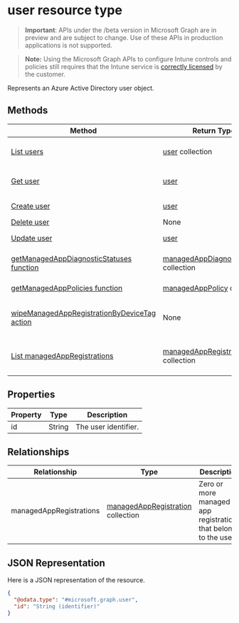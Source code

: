 ﻿# user resource type

> **Important**: APIs under the /beta version in Microsoft Graph are in preview and are subject to change. Use of these APIs in production applications is not supported.

> **Note:** Using the Microsoft Graph APIs to configure Intune controls and policies still requires that the Intune service is [correctly licensed](https://go.microsoft.com/fwlink/?linkid=839381) by the customer.

Represents an Azure Active Directory user object.
## Methods
|Method|Return Type|Description|
|---|---|---|
|[List users](../api/intune_mam_user_list.md)|[user](../resources/intune_mam_user.md) collection|List properties and relationships of the [user](../resources/intune_mam_user.md) objects.|
|[Get user](../api/intune_mam_user_get.md)|[user](../resources/intune_mam_user.md)|Read properties and relationships of the [user](../resources/intune_mam_user.md) object.|
|[Create user](../api/intune_mam_user_create.md)|[user](../resources/intune_mam_user.md)|Create a new [user](../resources/intune_mam_user.md) object.|
|[Delete user](../api/intune_mam_user_delete.md)|None|Deletes a [user](../resources/intune_mam_user.md).|
|[Update user](../api/intune_mam_user_update.md)|[user](../resources/intune_mam_user.md)|Update the properties of a [user](../resources/intune_mam_user.md) object.|
|[getManagedAppDiagnosticStatuses function](../api/intune_mam_user_getmanagedappdiagnosticstatuses.md)|[managedAppDiagnosticStatus](../resources/intune_mam_managedappdiagnosticstatus.md) collection|Gets diagnostics validation status for a given user.|
|[getManagedAppPolicies function](../api/intune_mam_user_getmanagedapppolicies.md)|[managedAppPolicy](../resources/intune_mam_managedapppolicy.md) collection|Gets app restrictions for a given user.|
|[wipeManagedAppRegistrationByDeviceTag action](../api/intune_mam_user_wipemanagedappregistrationbydevicetag.md)|None|Issues a wipe operation on an app registration with specified device tag.|
|[List managedAppRegistrations](../api/intune_mam_managedappregistration_list.md)|[managedAppRegistration](../resources/intune_mam_managedappregistration.md) collection|List properties and relationships of the [managedAppRegistration](../resources/intune_mam_managedappregistration.md) objects.|

## Properties
|Property|Type|Description|
|---|---|---|
|id|String|The user identifier.|

## Relationships
|Relationship|Type|Description|
|---|---|---|
|managedAppRegistrations|[managedAppRegistration](../resources/intune_mam_managedappregistration.md) collection|Zero or more managed app registrations that belong to the user.|

## JSON Representation
Here is a JSON representation of the resource.
<!-- {
  "blockType": "resource",
  "keyProperty": "id",
  "@odata.type": "microsoft.graph.user"
}
-->
```json
{
  "@odata.type": "#microsoft.graph.user",
  "id": "String (identifier)"
}
```



